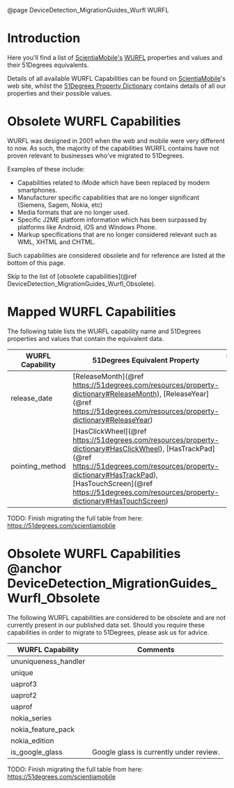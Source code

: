 @page DeviceDetection_MigrationGuides_Wurfl WURFL

# Introduction

Here you'll find a list of [ScientiaMobile's](https://www.scientiamobile.com/) [WURFL](http://wurfl.sourceforge.net) properties and values and their 51Degrees equivalents.

Details of all available WURFL Capabilities can be found on [ScientiaMobile](https://www.scientiamobile.com/wurflCapability)'s web site, whilst the [51Degrees Property Dictionary](https://51degrees.com/resources/property-dictionary) contains details of all our properties and their possible values.

# Obsolete WURFL Capabilities

WURFL was designed in 2001 when the web and mobile were very different to now. As such, the majority of the capabilities WURFL contains have not proven relevant to businesses who've migrated to 51Degrees. 

Examples of these include:
* Capabilities related to iMode which have been replaced by modern smartphones.
* Manufacturer specific capabilities that are no longer significant (Siemens, Sagem, Nokia, etc)
* Media formats that are no longer used.
* Specific J2ME platform information which has been surpassed by platforms like Android, iOS and Windows Phone.
* Markup specifications that are no longer considered relevant such as WML, XHTML and CHTML.

Such capabilities are considered obsolete and for reference are listed at the bottom of this page.

Skip to the list of [obsolete capabilities](@ref DeviceDetection_MigrationGuides_Wurfl_Obsolete).

# Mapped WURFL Capabilities

The following table lists the WURFL capability name and 51Degrees properties and values that contain the equivalent data.


|WURFL Capability|51Degrees Equivalent Property|51Degrees Value|Comments|
|---|---|---|---|
|release_date|[ReleaseMonth](@ref https://51degrees.com/resources/property-dictionary#ReleaseMonth), [ReleaseYear](@ref https://51degrees.com/resources/property-dictionary#ReleaseYear)|||
|pointing_method|[HasClickWheel](@ref https://51degrees.com/resources/property-dictionary#HasClickWheel), [HasTrackPad](@ref https://51degrees.com/resources/property-dictionary#HasTrackPad), [HasTouchScreen](@ref https://51degrees.com/resources/property-dictionary#HasTouchScreen)|||

TODO: Finish migrating the full table from here: https://51degrees.com/scientiamobile
 
# Obsolete WURFL Capabilities @anchor DeviceDetection_MigrationGuides_Wurfl_Obsolete
The following WURFL capabilities are considered to be obsolete and are not currently present in our published data set. Should you require these capabilities in order to migrate to 51Degrees, please ask us for advice.

|WURFL Capability|Comments|
|---|---|
|ununiqueness_handler||
|unique||
|uaprof3||
|uaprof2||
|uaprof||
|nokia_series||
|nokia_feature_pack||
|nokia_edition||
|is_google_glass|Google glass is currently under review.|

TODO: Finish migrating the full table from here: https://51degrees.com/scientiamobile
